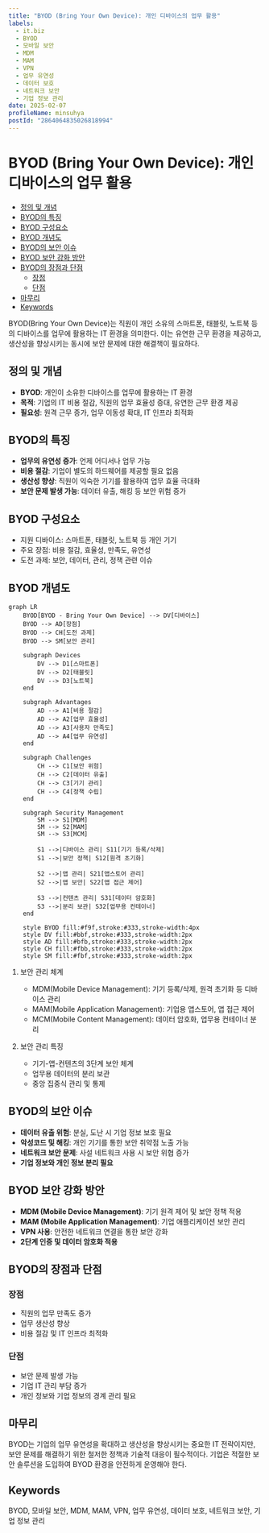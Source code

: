 ```yaml
---
title: "BYOD (Bring Your Own Device): 개인 디바이스의 업무 활용"
labels:
  - it.biz
  - BYOD
  - 모바일 보안
  - MDM
  - MAM
  - VPN
  - 업무 유연성
  - 데이터 보호
  - 네트워크 보안
  - 기업 정보 관리
date: 2025-02-07
profileName: minsuhya
postId: "2864064835026818994"
---
```


# BYOD (Bring Your Own Device): 개인 디바이스의 업무 활용

<!-- mtoc-start -->

- [정의 및 개념](#정의-및-개념)
- [BYOD의 특징](#byod의-특징)
- [BYOD 구성요소](#byod-구성요소)
- [BYOD 개념도](#byod-개념도)
- [BYOD의 보안 이슈](#byod의-보안-이슈)
- [BYOD 보안 강화 방안](#byod-보안-강화-방안)
- [BYOD의 장점과 단점](#byod의-장점과-단점)
  - [장점](#장점)
  - [단점](#단점)
- [마무리](#마무리)
- [Keywords](#keywords)

<!-- mtoc-end -->

BYOD(Bring Your Own Device)는 직원이 개인 소유의 스마트폰, 태블릿, 노트북 등의 디바이스를 업무에 활용하는 IT 환경을 의미한다. 이는 유연한 근무 환경을 제공하고, 생산성을 향상시키는 동시에 보안 문제에 대한 해결책이 필요하다.

## 정의 및 개념

- **BYOD**: 개인이 소유한 디바이스를 업무에 활용하는 IT 환경
- **목적**: 기업의 IT 비용 절감, 직원의 업무 효율성 증대, 유연한 근무 환경 제공
- **필요성**: 원격 근무 증가, 업무 이동성 확대, IT 인프라 최적화

## BYOD의 특징

- **업무의 유연성 증가**: 언제 어디서나 업무 가능
- **비용 절감**: 기업이 별도의 하드웨어를 제공할 필요 없음
- **생산성 향상**: 직원이 익숙한 기기를 활용하여 업무 효율 극대화
- **보안 문제 발생 가능**: 데이터 유출, 해킹 등 보안 위험 증가

## BYOD 구성요소

- 지원 디바이스: 스마트폰, 태블릿, 노트북 등 개인 기기
- 주요 장점: 비용 절감, 효율성, 만족도, 유연성
- 도전 과제: 보안, 데이터, 관리, 정책 관련 이슈

## BYOD 개념도

```mermaid
graph LR
    BYOD[BYOD - Bring Your Own Device] --> DV[디바이스]
    BYOD --> AD[장점]
    BYOD --> CH[도전 과제]
    BYOD --> SM[보안 관리]

    subgraph Devices
        DV --> D1[스마트폰]
        DV --> D2[태블릿]
        DV --> D3[노트북]
    end

    subgraph Advantages
        AD --> A1[비용 절감]
        AD --> A2[업무 효율성]
        AD --> A3[사용자 만족도]
        AD --> A4[업무 유연성]
    end

    subgraph Challenges
        CH --> C1[보안 위험]
        CH --> C2[데이터 유출]
        CH --> C3[기기 관리]
        CH --> C4[정책 수립]
    end

    subgraph Security Management
        SM --> S1[MDM]
        SM --> S2[MAM]
        SM --> S3[MCM]

        S1 -->|디바이스 관리| S11[기기 등록/삭제]
        S1 -->|보안 정책| S12[원격 초기화]

        S2 -->|앱 관리| S21[앱스토어 관리]
        S2 -->|앱 보안| S22[앱 접근 제어]

        S3 -->|컨텐츠 관리| S31[데이터 암호화]
        S3 -->|분리 보관| S32[업무용 컨테이너]
    end

    style BYOD fill:#f9f,stroke:#333,stroke-width:4px
    style DV fill:#bbf,stroke:#333,stroke-width:2px
    style AD fill:#bfb,stroke:#333,stroke-width:2px
    style CH fill:#fbb,stroke:#333,stroke-width:2px
    style SM fill:#fbf,stroke:#333,stroke-width:2px
```

1. 보안 관리 체계

   - MDM(Mobile Device Management): 기기 등록/삭제, 원격 초기화 등 디바이스 관리
   - MAM(Mobile Application Management): 기업용 앱스토어, 앱 접근 제어
   - MCM(Mobile Content Management): 데이터 암호화, 업무용 컨테이너 분리

2. 보안 관리 특징
   - 기기-앱-컨텐츠의 3단계 보안 체계
   - 업무용 데이터의 분리 보관
   - 중앙 집중식 관리 및 통제

## BYOD의 보안 이슈

- **데이터 유출 위험**: 분실, 도난 시 기업 정보 보호 필요
- **악성코드 및 해킹**: 개인 기기를 통한 보안 취약점 노출 가능
- **네트워크 보안 문제**: 사설 네트워크 사용 시 보안 위협 증가
- **기업 정보와 개인 정보 분리 필요**

## BYOD 보안 강화 방안

- **MDM (Mobile Device Management)**: 기기 원격 제어 및 보안 정책 적용
- **MAM (Mobile Application Management)**: 기업 애플리케이션 보안 관리
- **VPN 사용**: 안전한 네트워크 연결을 통한 보안 강화
- **2단계 인증 및 데이터 암호화 적용**

## BYOD의 장점과 단점

### 장점

- 직원의 업무 만족도 증가
- 업무 생산성 향상
- 비용 절감 및 IT 인프라 최적화

### 단점

- 보안 문제 발생 가능
- 기업 IT 관리 부담 증가
- 개인 정보와 기업 정보의 경계 관리 필요

## 마무리

BYOD는 기업의 업무 유연성을 확대하고 생산성을 향상시키는 중요한 IT 전략이지만, 보안 문제를 해결하기 위한 철저한 정책과 기술적 대응이 필수적이다. 기업은 적절한 보안 솔루션을 도입하여 BYOD 환경을 안전하게 운영해야 한다.

## Keywords

BYOD, 모바일 보안, MDM, MAM, VPN, 업무 유연성, 데이터 보호, 네트워크 보안, 기업 정보 관리